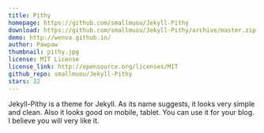 ```yaml
---
title: Pithy
homepage: https://github.com/smallmuou/Jekyll-Pithy
download: https://github.com/smallmuou/Jekyll-Pithy/archive/master.zip
demo: http://wenva.github.io/
author: Pawpaw
thumbnail: pithy.jpg
license: MIT License
license_link: http://opensource.org/licenses/MIT
github_repo: smallmuou/Jekyll-Pithy
stars: 22
---
```


Jekyll-Pithy is a theme for Jekyll. As its name suggests, it looks very
simple and clean. Also it looks good on mobile, tablet. You can use it
for your blog. I believe you will very like it.
